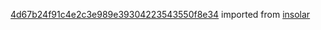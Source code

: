 [4d67b24f91c4e2c3e989e39304223543550f8e34](https://github.com/insolar/insolar/commit/4d67b24f91c4e2c3e989e39304223543550f8e34) imported from [insolar](https://github.com/insolar/insolar)

